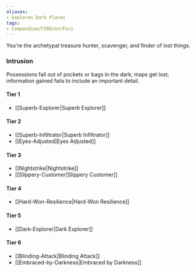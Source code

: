 ```yaml
---  
aliases:  
- Explores Dark Places  
tags:  
- Compendium/CSRD/en/Foci  
---
```

  
You're the archetypal treasure hunter, scavenger, and finder of lost things.  
 ### Intrusion  
Possessions fall out of pockets or bags in the dark; maps get lost; information gained fails to include an important detail.
  
#### Tier 1  
* [[Superb-Explorer|Superb Explorer]]  
#### Tier 2  
  
* [[Superb-Infiltrator|Superb Infiltrator]]  
* [[Eyes-Adjusted|Eyes Adjusted]]  
#### Tier 3  
  
  - [[Nightstrike|Nightstrike]]  
  - [[Slippery-Customer|Slippery Customer]]  
#### Tier 4  
  
* [[Hard-Won-Resilience|Hard-Won Resilience]]  
#### Tier 5  
  
* [[Dark-Explorer|Dark Explorer]]  
#### Tier 6  
  
  - [[Blinding-Attack|Blinding Attack]]  
  - [[Embraced-by-Darkness|Embraced by Darkness]]  
